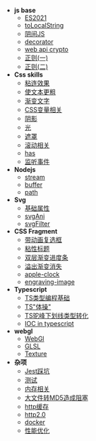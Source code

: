 <!-- docs/_sidebar.md -->
+ **js base**
  - [ES2021](./ecmascript/es2021.md)
  - [toLocalString](./base/toLocalString.md)
  - [阴间JS](./base/阴间js.md)
  - [decorator](./base/decorator.md)
  - [web api crypto](./base/web-crypto-api.md)
  - [正则(一)](./base/regex-base.md)
  - [正则(二)](./base/regex-position.md)
+ **Css skills**
  - [粘连效果](cssSkills/gooey-effect.md)
  - [使文本更粗](cssSkills/makeFontBolder.md)
  - [渐变文字](cssSkills/渐变文字.md)
  - [CSS变量相关](cssSkills/variable&property.md)
  - [阴影](cssSkills/boxShadow.md)
  - [光](cssSkills/light.md)
  - [遮罩](cssSkills/mask.md)
  - [滚动相关](cssSkills/滚动相关css属性.md)
  - [has](cssSkills/has伪类.md)
  - [监听事件](cssSkills/css事件监听.md)
+ **Nodejs**
  - [stream](nodejs/nodejs-stream.md)
  - [buffer](nodejs/nodejs-buffer.md)
  - [path](nodejs/nodejs-path.md)
+ **Svg**
  - [基础属性](svg/svg.md)
  - [svgAni](svg/svgAni.md)
  - [svgFilter](svg/svgFilter.md)
+ **CSS Fragment**
  - [带动画复选框](cssFragment/checkbox.md)
  - [粘性标题](cssFragment/stickyTitle.md)
  - [双层渐变进度条](cssFragment/gradientProgress.md)
  - [溢出渐变消失](cssFragment/overflowDisappear.md)
  - [apple-clock](cssFragment/apple-clock.md)
  - [engraving-image](cssFragment/engraving-image.md)
+ **Typescript**
  - [TS类型编程基础](typescript/tsBaseGym.md)
  - [TS"体操"](typescript/tsGymnastics.md)
  - [TS驼峰下划线类型转化](typescript/tsHump2Underline.md)
  - [IOC in typescript](typescript/typescriptIOC.md)
+ **webgl**
  - [WebGl](webgl/webgl.md)
  - [GLSL](webgl/GLSL.md)
  - [Texture](webgl/texture.md)
+ **杂项**
  - [Jest踩坑](./test/jest.md)
  - [测试](./test/unit-test.md)
  - [内存相关](./base/内存相关.md)
  - [大文件转MD5造成阻塞](others/largeFile2md5BlockDom.md)
  - [http缓存](./base/http缓存.md)
  - [http2.0](./base/http2.0.md)
  - [docker](./others/docker.md)
  - [性能优化](./base/性能优化.md)
